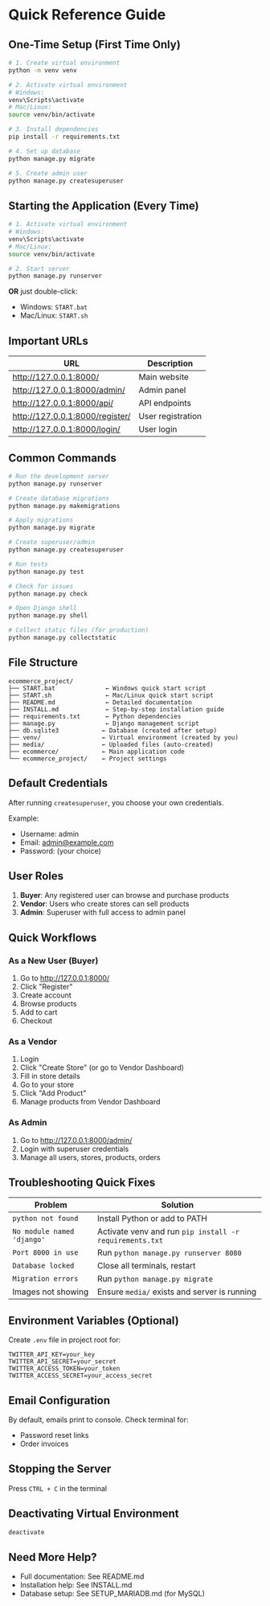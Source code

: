 # Quick Reference Guide

## One-Time Setup (First Time Only)

```bash
# 1. Create virtual environment
python -m venv venv

# 2. Activate virtual environment
# Windows:
venv\Scripts\activate
# Mac/Linux:
source venv/bin/activate

# 3. Install dependencies
pip install -r requirements.txt

# 4. Set up database
python manage.py migrate

# 5. Create admin user
python manage.py createsuperuser
```

## Starting the Application (Every Time)

```bash
# 1. Activate virtual environment
# Windows:
venv\Scripts\activate
# Mac/Linux:
source venv/bin/activate

# 2. Start server
python manage.py runserver
```

**OR** just double-click:
- Windows: `START.bat`
- Mac/Linux: `START.sh`

## Important URLs

| URL | Description |
|-----|-------------|
| http://127.0.0.1:8000/ | Main website |
| http://127.0.0.1:8000/admin/ | Admin panel |
| http://127.0.0.1:8000/api/ | API endpoints |
| http://127.0.0.1:8000/register/ | User registration |
| http://127.0.0.1:8000/login/ | User login |

## Common Commands

```bash
# Run the development server
python manage.py runserver

# Create database migrations
python manage.py makemigrations

# Apply migrations
python manage.py migrate

# Create superuser/admin
python manage.py createsuperuser

# Run tests
python manage.py test

# Check for issues
python manage.py check

# Open Django shell
python manage.py shell

# Collect static files (for production)
python manage.py collectstatic
```

## File Structure

```
ecommerce_project/
├── START.bat              ← Windows quick start script
├── START.sh               ← Mac/Linux quick start script
├── README.md              ← Detailed documentation
├── INSTALL.md             ← Step-by-step installation guide
├── requirements.txt       ← Python dependencies
├── manage.py              ← Django management script
├── db.sqlite3            ← Database (created after setup)
├── venv/                 ← Virtual environment (created by you)
├── media/                ← Uploaded files (auto-created)
├── ecommerce/            ← Main application code
└── ecommerce_project/    ← Project settings
```

## Default Credentials

After running `createsuperuser`, you choose your own credentials.

Example:
- Username: admin
- Email: admin@example.com
- Password: (your choice)

## User Roles

1. **Buyer**: Any registered user can browse and purchase products
2. **Vendor**: Users who create stores can sell products
3. **Admin**: Superuser with full access to admin panel

## Quick Workflows

### As a New User (Buyer)
1. Go to http://127.0.0.1:8000/
2. Click "Register"
3. Create account
4. Browse products
5. Add to cart
6. Checkout

### As a Vendor
1. Login
2. Click "Create Store" (or go to Vendor Dashboard)
3. Fill in store details
4. Go to your store
5. Click "Add Product"
6. Manage products from Vendor Dashboard

### As Admin
1. Go to http://127.0.0.1:8000/admin/
2. Login with superuser credentials
3. Manage all users, stores, products, orders

## Troubleshooting Quick Fixes

| Problem | Solution |
|---------|----------|
| `python not found` | Install Python or add to PATH |
| `No module named 'django'` | Activate venv and run `pip install -r requirements.txt` |
| `Port 8000 in use` | Run `python manage.py runserver 8080` |
| `Database locked` | Close all terminals, restart |
| `Migration errors` | Run `python manage.py migrate` |
| Images not showing | Ensure `media/` exists and server is running |

## Environment Variables (Optional)

Create `.env` file in project root for:
```
TWITTER_API_KEY=your_key
TWITTER_API_SECRET=your_secret
TWITTER_ACCESS_TOKEN=your_token
TWITTER_ACCESS_SECRET=your_access_secret
```

## Email Configuration

By default, emails print to console. Check terminal for:
- Password reset links
- Order invoices

## Stopping the Server

Press `CTRL + C` in the terminal

## Deactivating Virtual Environment

```bash
deactivate
```

## Need More Help?

- Full documentation: See README.md
- Installation help: See INSTALL.md
- Database setup: See SETUP_MARIADB.md (for MySQL)
